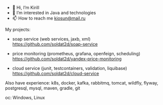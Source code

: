 - 👋 Hi, I’m Kirill
- 👀 I’m interested in Java and technologies
- 📫 How to reach me kiosun@mail.ru

My projects:

- soap service (web services, jaxb, xml)
https://github.com/soldat2d/soap-service

- price monitoring (prometheus, grafana, openfeign, scheduling)
https://github.com/soldat2d/yandex-price-monitoring

- cloud service (junit, testcontainers, validation, liquibase)
https://github.com/soldat2d/cloud-service

Also have experience: k8s, docker, kafka, rabbitmq, tomcat, wildfly, flyway, postgresql, mysql, maven, gradle, git

ос: Windows, Linux
